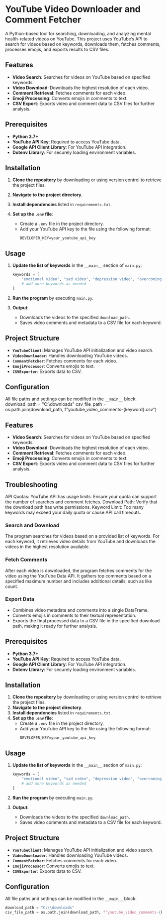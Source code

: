 # YouTube Video Downloader and Comment Fetcher

A Python-based tool for searching, downloading, and analyzing mental health-related videos on YouTube. This project uses YouTube’s API to search for videos based on keywords, downloads them, fetches comments, processes emojis, and exports results to CSV files.

## Features

- **Video Search**: Searches for videos on YouTube based on specified keywords.
- **Video Download**: Downloads the highest resolution of each video.
- **Comment Retrieval**: Fetches comments for each video.
- **Emoji Processing**: Converts emojis in comments to text.
- **CSV Export**: Exports video and comment data to CSV files for further analysis.

## Prerequisites

- **Python 3.7+**
- **YouTube API Key**: Required to access YouTube data.
- **Google API Client Library**: For YouTube API integration.
- **Dotenv Library**: For securely loading environment variables.

## Installation

1. **Clone the repository** by downloading or using version control to retrieve the project files.

2. **Navigate to the project directory**.

3. **Install dependencies** listed in `requirements.txt`.

4. **Set up the `.env` file**:
   - Create a `.env` file in the project directory.
   - Add your YouTube API key to the file using the following format:
     ```plaintext
     DEVELOPER_KEY=your_youtube_api_key
     ```

## Usage

1. **Update the list of keywords** in the `__main__` section of `main.py`:
    ```python
    keywords = [
        "emotional video", "sad video", "depression video", "overcoming loneliness",
        # add more keywords as needed
    ]
    ```

2. **Run the program** by executing `main.py`.

3. **Output**:
   - Downloads the videos to the specified `download_path`.
   - Saves video comments and metadata to a CSV file for each keyword.

## Project Structure

- **`YouTubeClient`**: Manages YouTube API initialization and video search.
- **`VideoDownloader`**: Handles downloading YouTube videos.
- **`CommentFetcher`**: Fetches comments for each video.
- **`EmojiProcessor`**: Converts emojis to text.
- **`CSVExporter`**: Exports data to CSV.

## Configuration

All file paths and settings can be modified in the `__main__` block:
download_path = "C:\\downloads"
csv_file_path = os.path.join(download_path, f"youtube_video_comments-{keyword}.csv")

## Features

- **Video Search**: Searches for videos on YouTube based on specified keywords.
- **Video Download**: Downloads the highest resolution of each video.
- **Comment Retrieval**: Fetches comments for each video.
- **Emoji Processing**: Converts emojis in comments to text.
- **CSV Export**: Exports video and comment data to CSV files for further analysis.


## Troubleshooting

API Quotas: YouTube API has usage limits. Ensure your quota can support the number of searches and comment fetches.
Download Path: Verify that the download path has write permissions.
Keyword Limit: Too many keywords may exceed your daily quota or cause API call timeouts.

### Search and Download
The program searches for videos based on a provided list of keywords. For each keyword, it retrieves video details from YouTube and downloads the videos in the highest resolution available.

### Fetch Comments
After each video is downloaded, the program fetches comments for the video using the YouTube Data API. It gathers top comments based on a specified maximum number and includes additional details, such as like count.

### Export Data
- Combines video metadata and comments into a single DataFrame.
- Converts emojis in comments to their textual representation.
- Exports the final processed data to a CSV file in the specified download path, making it ready for further analysis.

## Prerequisites

- **Python 3.7+**
- **YouTube API Key**: Required to access YouTube data.
- **Google API Client Library**: For YouTube API integration.
- **Dotenv Library**: For securely loading environment variables.

## Installation

1. **Clone the repository** by downloading or using version control to retrieve the project files.
2. **Navigate to the project directory**.
3. **Install dependencies** listed in `requirements.txt`.
4. **Set up the `.env` file**:
   - Create a `.env` file in the project directory.
   - Add your YouTube API key to the file using the following format:
     ```plaintext
     DEVELOPER_KEY=your_youtube_api_key
     ```

## Usage

1. **Update the list of keywords** in the `__main__` section of `main.py`:
    ```python
    keywords = [
        "emotional video", "sad video", "depression video", "overcoming loneliness",
        # add more keywords as needed
    ]
    ```

2. **Run the program** by executing `main.py`.

3. **Output**:
   - Downloads the videos to the specified `download_path`.
   - Saves video comments and metadata to a CSV file for each keyword.

## Project Structure

- **`YouTubeClient`**: Manages YouTube API initialization and video search.
- **`VideoDownloader`**: Handles downloading YouTube videos.
- **`CommentFetcher`**: Fetches comments for each video.
- **`EmojiProcessor`**: Converts emojis to text.
- **`CSVExporter`**: Exports data to CSV.

## Configuration

All file paths and settings can be modified in the `__main__` block:
```python
download_path = "C:\\downloads"
csv_file_path = os.path.join(download_path, f"youtube_video_comments-{keyword}.csv")
